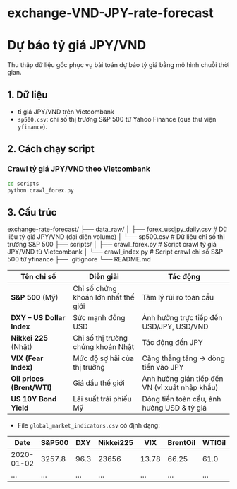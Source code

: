 # exchange-VND-JPY-rate-forecast

# Dự báo tỷ giá JPY/VND

Thu thập dữ liệu gốc phục vụ bài toán dự báo tỷ giá bằng mô hình chuỗi thời gian.

## 1. Dữ liệu

- tỉ giá JPY/VND trên Vietcombank
- `sp500.csv`: chỉ số thị trường S&P 500 từ Yahoo Finance (qua thư viện `yfinance`).

## 2. Cách chạy script

### Crawl tỷ giá JPY/VND theo Vietcombank

```bash
cd scripts
python crawl_forex.py

```

## 3. Cấu trúc

exchange-rate-forecast/
├── data_raw/
│ ├── forex_usdjpy_daily.csv # Dữ liệu tỷ giá JPY/VND (đại diện volume)
│ └── sp500.csv # Dữ liệu chỉ số thị trường S&P 500
├── scripts/
│ ├── crawl_forex.py # Script crawl tỷ giá JPY/VND từ Vietcombank
│ └── crawl_index.py # Script crawl chỉ số S&P 500 từ yfinance
├── .gitignore
└── README.md

| Tên chỉ số                 | Diễn giải                            | Tác động                                       |
| -------------------------- | ------------------------------------ | ---------------------------------------------- |
| **S&P 500** (Mỹ)           | Chỉ số chứng khoán lớn nhất thế giới | Tâm lý rủi ro toàn cầu                         |
| **DXY – US Dollar Index**  | Sức mạnh đồng USD                    | Ảnh hưởng trực tiếp đến USD/JPY, USD/VND       |
| **Nikkei 225** (Nhật)      | Chỉ số thị trường chứng khoán Nhật   | Tác động đến JPY                               |
| **VIX (Fear Index)**       | Mức độ sợ hãi của thị trường         | Căng thẳng tăng → dòng tiền vào JPY            |
| **Oil prices (Brent/WTI)** | Giá dầu thế giới                     | Ảnh hưởng gián tiếp đến VN (vì xuất nhập khẩu) |
| **US 10Y Bond Yield**      | Lãi suất trái phiếu Mỹ               | Dòng tiền toàn cầu, ảnh hưởng USD & tỷ giá     |

- File `global_market_indicators.csv` có định dạng:

| Date       | S&P500 | DXY  | Nikkei225 | VIX   | BrentOil | WTIOil | US10YYield |
| ---------- | ------ | ---- | --------- | ----- | -------- | ------ | ---------- |
| 2020-01-02 | 3257.8 | 96.3 | 23656     | 13.78 | 66.25    | 61.0   | 1.88       |
| …          | …      | …    | …         | …     | …        | …      | …          |

```

```

